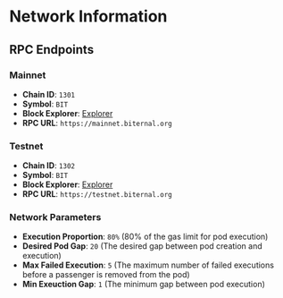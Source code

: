 # Network Information

## RPC Endpoints

### Mainnet

- **Chain ID**: `1301`
- **Symbol**: `BIT`
- **Block Explorer**: [Explorer](https://explorer.biternal.org/)
- **RPC URL**: `https://mainnet.biternal.org`

### Testnet

- **Chain ID**: `1302`
- **Symbol**: `BIT`
- **Block Explorer**: [Explorer](https://testnet.explorer.biternal.org/)
- **RPC URL**: `https://testnet.biternal.org`

### Network Parameters

- **Execution Proportion**: `80%` (80% of the gas limit for pod execution)
- **Desired Pod Gap**: `20` (The desired gap between pod creation and execution)
- **Max Failed Execution**: `5` (The maximum number of failed executions before a passenger is removed from the pod)
- **Min Exeuction Gap**: `1` (The minimum gap between pod execution)

